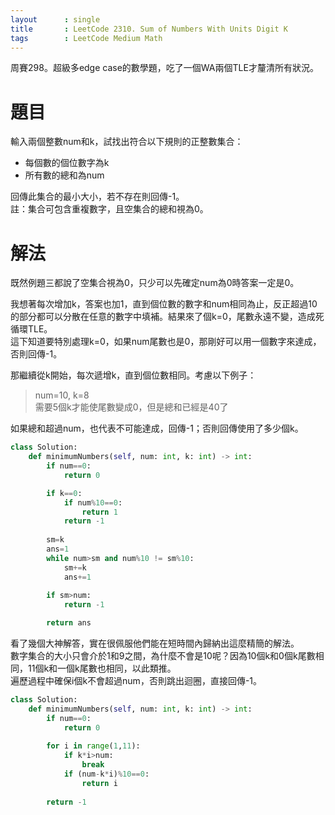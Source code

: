 ```yaml
--- 
layout      : single
title       : LeetCode 2310. Sum of Numbers With Units Digit K
tags        : LeetCode Medium Math
---
```

周賽298。超級多edge case的數學題，吃了一個WA兩個TLE才釐清所有狀況。  

# 題目
輸入兩個整數num和k，試找出符合以下規則的正整數集合：  
- 每個數的個位數字為k  
- 所有數的總和為num  

回傳此集合的最小大小，若不存在則回傳-1。  
註：集合可包含重複數字，且空集合的總和視為0。  

# 解法
既然例題三都說了空集合視為0，只少可以先確定num為0時答案一定是0。  

我想著每次增加k，答案也加1，直到個位數的數字和num相同為止，反正超過10的部分都可以分散在任意的數字中填補。結果來了個k=0，尾數永遠不變，造成死循環TLE。  
這下知道要特別處理k=0，如果num尾數也是0，那剛好可以用一個數字來達成，否則回傳-1。  

那繼續從k開始，每次遞增k，直到個位數相同。考慮以下例子：  
> num=10, k=8  
> 需要5個k才能使尾數變成0，但是總和已經是40了  

如果總和超過num，也代表不可能達成，回傳-1；否則回傳使用了多少個k。

```python
class Solution:
    def minimumNumbers(self, num: int, k: int) -> int:
        if num==0:
            return 0

        if k==0:
            if num%10==0:
                return 1
            return -1
        
        sm=k
        ans=1
        while num>sm and num%10 != sm%10:
            sm+=k
            ans+=1
            
        if sm>num:
            return -1

        return ans
```

看了幾個大神解答，實在很佩服他們能在短時間內歸納出這麼精簡的解法。  
數字集合的大小只會介於1和9之間，為什麼不會是10呢？因為10個k和0個k尾數相同，11個k和一個k尾數也相同，以此類推。  
遍歷過程中確保i個k不會超過num，否則跳出迴圈，直接回傳-1。

```python
class Solution:
    def minimumNumbers(self, num: int, k: int) -> int:
        if num==0:
            return 0
        
        for i in range(1,11):
            if k*i>num:
                break
            if (num-k*i)%10==0:
                return i
            
        return -1
```